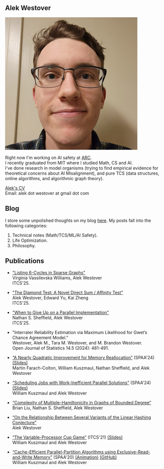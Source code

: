 ## Alek Westover
![Alek Westover](alek.jpg)

Right now I'm working on AI safety at [ARC](https://www.alignment.org/).  
I recently graduated from MIT where I studied Math, CS and AI.  
I've done research in model organisms (trying to find empirical
evidence for theoretical concerns about AI Misalignment), and
pure TCS (data structures, online algorithms, and algorithmic
graph theory).  

[Alek's CV](cv.pdf)  
Email: alek dot westover at gmail dot com

## Blog
I store some unpolished thoughts on my blog [here](https://awestover.github.io/thoughts).
My posts fall into the following categories:

1. Technical notes (Math/TCS/ML/AI Safety).
2. Life Optimization.
3. Philosophy.

## Publications

- ["Listing 6-Cycles in Sparse Graphs"](https://arxiv.org/abs/2411.07499)  
Virginia Vassilevska Williams, Alek Westover  
ITCS'25.

- ["The Diamond Test: A Novel Direct Sum / Affinity Test"](http://arxiv.org/abs/2409.10464)  
Alek Westover, Edward Yu, Kai Zheng  
ITCS'25.

- ["When to Give Up on a Parallel Implementation"](https://arxiv.org/abs/2408.16092)  
Nathan S. Sheffield, Alek Westover  
ITCS'25.

- "Interrater Reliability Estimation via Maximum Likelihood for Gwet’s Chance Agreement Model."  
Westover, Alek M., Tara M. Westover, and M. Brandon Westover.  
Open Journal of Statistics 14.5 (2024): 481-491.

- [“A Nearly Quadratic Improvement for Memory Reallocation”](https://arxiv.org/abs/2405.12152) (SPAA'24) [(Slides)](images/alloc-presentation.pdf)  
Martin Farach-Colton, William Kuszmaul, Nathan Sheffield, and Alek Westover  

- [“Scheduling Jobs with Work-Inefficient Parallel Solutions”](https://arxiv.org/abs/2405.11986) (SPAA'24) [(Slides)](images/serpar-presentation.pdf)  
William Kuszmaul and Alek Westover  

- [“Complexity of Multiple-Hamiltonicity in Graphs of Bounded Degree”](https://arxiv.org/abs/2405.16270)  
Brian Liu, Nathan S. Sheffield, Alek Westover  

- [“On the Relationship Between Several Variants of the Linear Hashing Conjecture”](https://arxiv.org/abs/2307.13016)  
Alek Westover  

- [“The Variable-Processor Cup Game”](https://arxiv.org/abs/2012.00127) (ITCS'21) [(Slides)](images/cupgame-presentation.pdf)  
William Kuszmaul and Alek Westover  

- [“Cache-Efficient Parallel-Partition Algorithms using Exclusive-Read-and-Write Memory”](https://arxiv.org/abs/2004.12532) (SPAA'20) [(Animation)](https://parallelPartition.surge.sh) [(GitHub)](https://github.com/awestover/Parallel-Partition)  
William Kuszmaul and Alek Westover  


